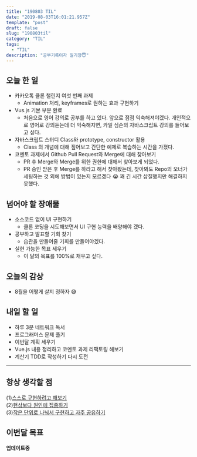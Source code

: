 ```yaml
---
title: "190803 TIL"
date: "2019-08-03T16:01:21.957Z"
template: "post"
draft: false
slug: "190803til"
category: "TIL"
tags:
  - "TIL"
description: "공부기록이자 일기장😇"
---
```


## 오늘 한 일

- 카카오톡 클론 챌린지 여섯 번째 과제
  - Animation 처리, keyframes로 원하는 효과 구현하기
- Vus.js 기본 부분 완료
  - 처음으로 영어 강의로 공부를 하고 있다. 앞으로 점점 익숙해져야겠다. 개인적으로 영어로 강의듣는데 더 익숙해지면, 카일 심슨의 자바스크립트 강의를 들어보고 싶다.
- 자바스크립트 스터디 Class와 prototype, constructor 활용
  - Class 의 개념에 대해 짚어보고 간단한 예제로 복습하는 시간을 가졌다.
- 코멘토 과제에서 Github Pull Request와 Merge에 대해 찾아보기
  - PR 후 Merge와 Merge를 위한 권한에 대해서 찾아보게 되었다.
  - PR 승인 받은 후 Merge를 하라고 해서 찾아봤는데, 찾아봐도 Repo의 오너가 세팅하는 것 외에 방법이 있는지 모르겠다 😭 꽤 긴 시간 삽질했지만 해결하지 못했다.

## 넘어야 할 장애물

- 소스코드 없이 UI 구현하기
  - 클론 코딩을 시도해보면서 UI 구현 능력을 배양해야 겠다.
- 공부하고 발표할 기회 찾기
  - 습관을 만들어줄 기회를 만들어야겠다.
- 실현 가능한 목표 세우기
  - 이 달의 목표를 100%로 채우고 싶다.

## 오늘의 감상

- 8월을 어떻게 살지 정하자 😅

## 내일 할 일

- 하루 3분 네트워크 독서
- 프로그래머스 문제 풀기
- 이번달 계획 세우기
- Vue.js 내용 정리하고 코멘토 과제 리팩토링 해보기
- 계산기 TDD로 작성하기 다시 도전

---



## 항상 생각할 점

(1)<u>스스로 구현하려고 해보기</u> <br>(2)<u>현상보다 원인에 집중하기</u> <br>(3)<u>작은 단위로 나눠서 구현하고 자주 공유하기</u>



## 이번달 목표

**업데이트중**

